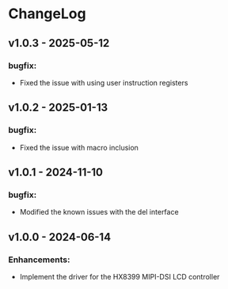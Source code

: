 # ChangeLog

## v1.0.3 - 2025-05-12

### bugfix:

* Fixed the issue with using user instruction registers

## v1.0.2 - 2025-01-13

### bugfix:

* Fixed the issue with macro inclusion

## v1.0.1 - 2024-11-10

### bugfix:

* Modified the known issues with the del interface

## v1.0.0 - 2024-06-14

### Enhancements:

* Implement the driver for the HX8399 MIPI-DSI LCD controller